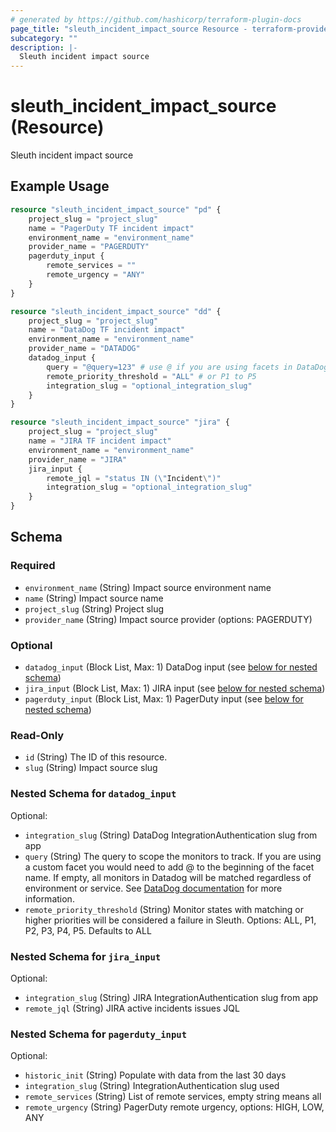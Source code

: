 ```yaml
---
# generated by https://github.com/hashicorp/terraform-plugin-docs
page_title: "sleuth_incident_impact_source Resource - terraform-provider-sleuth"
subcategory: ""
description: |-
  Sleuth incident impact source
---
```


# sleuth_incident_impact_source (Resource)

Sleuth incident impact source

## Example Usage

```terraform
resource "sleuth_incident_impact_source" "pd" {
    project_slug = "project_slug"
    name = "PagerDuty TF incident impact"
    environment_name = "environment_name"
    provider_name = "PAGERDUTY"
    pagerduty_input {
        remote_services = ""
        remote_urgency = "ANY"
    }
}

resource "sleuth_incident_impact_source" "dd" {
    project_slug = "project_slug"
    name = "DataDog TF incident impact"
    environment_name = "environment_name"
    provider_name = "DATADOG"
    datadog_input {
        query = "@query=123" # use @ if you are using facets in DataDog
        remote_priority_threshold = "ALL" # or P1 to P5
        integration_slug = "optional_integration_slug"
    }
}

resource "sleuth_incident_impact_source" "jira" {
    project_slug = "project_slug"
    name = "JIRA TF incident impact"
    environment_name = "environment_name"
    provider_name = "JIRA"
    jira_input {
        remote_jql = "status IN (\"Incident\")"
        integration_slug = "optional_integration_slug"
    }
}
```

<!-- schema generated by tfplugindocs -->
## Schema

### Required

- `environment_name` (String) Impact source environment name
- `name` (String) Impact source name
- `project_slug` (String) Project slug
- `provider_name` (String) Impact source provider (options: PAGERDUTY)

### Optional

- `datadog_input` (Block List, Max: 1) DataDog input (see [below for nested schema](#nestedblock--datadog_input))
- `jira_input` (Block List, Max: 1) JIRA input (see [below for nested schema](#nestedblock--jira_input))
- `pagerduty_input` (Block List, Max: 1) PagerDuty input (see [below for nested schema](#nestedblock--pagerduty_input))

### Read-Only

- `id` (String) The ID of this resource.
- `slug` (String) Impact source slug

<a id="nestedblock--datadog_input"></a>
### Nested Schema for `datadog_input`

Optional:

- `integration_slug` (String) DataDog IntegrationAuthentication slug from app
- `query` (String) The query to scope the monitors to track. If you are using a custom facet you would need to add @ to the beginning of the facet name. If empty, all monitors in Datadog will be matched regardless of environment or service.
See [DataDog documentation](https://docs.datadoghq.com/monitors/manage/search/) for more information.
- `remote_priority_threshold` (String) Monitor states with matching or higher priorities will be considered a failure in Sleuth. 
Options: ALL, P1, P2, P3, P4, P5. Defaults to ALL


<a id="nestedblock--jira_input"></a>
### Nested Schema for `jira_input`

Optional:

- `integration_slug` (String) JIRA IntegrationAuthentication slug from app
- `remote_jql` (String) JIRA active incidents issues JQL


<a id="nestedblock--pagerduty_input"></a>
### Nested Schema for `pagerduty_input`

Optional:

- `historic_init` (String) Populate with data from the last 30 days
- `integration_slug` (String) IntegrationAuthentication slug used
- `remote_services` (String) List of remote services, empty string means all
- `remote_urgency` (String) PagerDuty remote urgency, options: HIGH, LOW, ANY


